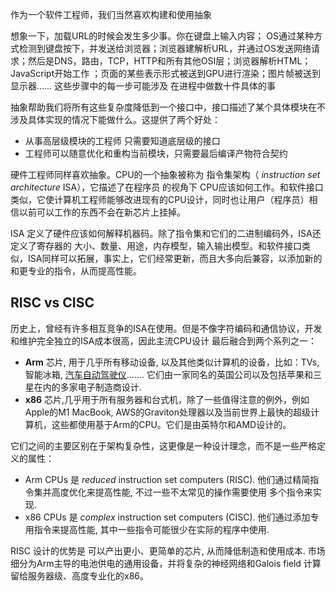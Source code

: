 
作为一个软件工程师，我们当然喜欢构建和使用抽象

想象一下，加载URL的时候会发生多少事。你在键盘上输入内容； OS通过某种方式检测到键盘按下，并发送给浏览器；浏览器建解析URL，并通过OS发送网络请求；然后是DNS，路由，TCP，HTTP和所有其他OSI层；浏览器解析HTML；JavaScript开始工作 ；页面的某些表示形式被送到GPU进行渲染；图片帧被送到显示器…… 这些步骤中的每一步可能涉及 在进程中做数十件具体的事

抽象帮助我们将所有这些复杂度降低到一个接口中，接口描述了某个具体模块在不涉及具体实现的情况下能做什么。这提供了两个好处：

- 从事高层级模块的工程师 只需要知道底层级的接口
- 工程师可以随意优化和重构当前模块，只需要最后编译产物符合契约

硬件工程师同样喜欢抽象。CPU的一个抽象被称为 指令集架构（ *instruction set architecture* ISA），它描述了在程序员 的视角下 CPU应该如何工作。和软件接口类似，它使计算机工程师能够改进现有的CPU设计，同时也让用户（程序员）相信以前可以工作的东西不会在新芯片上挂掉。

ISA 定义了硬件应该如何解释机器码。除了指令集和它们的二进制编码外，ISA还定义了寄存器的 大小、数量、用途，内存模型，输入输出模型。和软件接口类似，ISA同样可以拓展，事实上，它们经常更新，而且大多向后兼容，以添加新的和更专业的指令，从而提高性能。
## RISC vs CISC

历史上，曾经有许多相互竞争的ISA在使用。但是不像字符编码和通信协议，开发和维护完全独立的ISA成本很高，因此主流CPU设计 最后融合到两个系列之一：

- **Arm** 芯片, 用于几乎所有移动设备, 以及其他类似计算机的设备，比如：TVs, 智能冰箱,  [汽车自动驾驶仪](https://en.wikipedia.org/wiki/Tesla_Autopilot)……. 它们由一家同名的英国公司以及包括苹果和三星在内的多家电子制造商设计.
- **x86** 芯片,几乎用于所有服务器和台式机，除了一些值得注意的例外，例如Apple的M1 MacBook, AWS的Graviton处理器以及当前世界上最快的超级计算机，这些都使用基于Arm的CPU。它们是由英特尔和AMD设计的。

[^x86]: Modern 64-bit versions of x86 are known as "AMD64," "Intel 64," or by the more vendor-neutral names of "x86-64" or just "x64." A similar 64-bit extension of Arm is called "AArch64" or "ARM64." In this book, we will just use plain "x86" and "Arm" implying the 64-bit versions.

它们之间的主要区别在于架构复杂性，这更像是一种设计理念，而不是一些严格定义的属性：

- Arm CPUs 是 *reduced* instruction set computers (RISC). 他们通过精简指令集并高度优化来提高性能,  不过一些不太常见的操作需要使用 多个指令来实现.
- x86 CPUs 是 *complex* instruction set computers (CISC). 他们通过添加专用指令来提高性能, 其中一些指令可能很少在实际的程序中使用.

 RISC 设计的优势是 可以产出更小、更简单的芯片, 从而降低制造和使用成本. 市场细分为Arm主导的电池供电的通用设备，并将复杂的神经网络和Galois field 计算留给服务器级、高度专业化的x86。